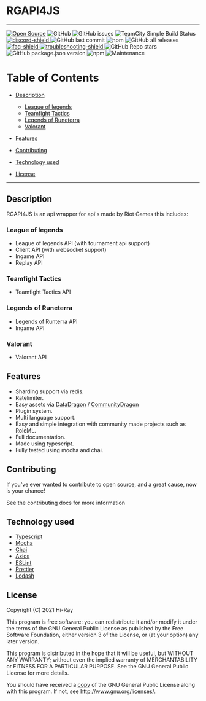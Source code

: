 # RGAPI4JS

---

[discord-invite]: https://discord.hiray.me
[discord-shield]: https://discord.com/api/guilds/391025939062194176/widget.png

[faq-shield]: https://img.shields.io/badge/Wiki-FAQ-blue.svg
[faq]: https://github.com/Hi-Ray/rgapi4js/wiki/10\)-FAQ

[troubleshooting-shield]: https://img.shields.io/badge/Wiki-Troubleshooting-red.svg
[troubleshooting]: https://github.com/DV8FromTheWorld/JDA/wiki/19\)-Troubleshooting


[![Open Source](https://badges.frapsoft.com/os/v1/open-source.svg?v=103)](https://opensource.org/)
![GitHub](https://img.shields.io/github/license/hi-ray/rgapi4js)
![GitHub issues](https://img.shields.io/github/issues/Hi-Ray/rgapi4js)
![TeamCity Simple Build Status](https://img.shields.io/teamcity/build/s/Rgapi4js_Build?server=https%3A%2F%2Fci.hiray.me)
[ ![discord-shield][] ][discord-invite]
![GitHub last commit](https://img.shields.io/github/last-commit/Hi-Ray/rgapi4js)
![npm](https://img.shields.io/npm/dt/rgapi4js?label=NPM%20Downloads)
![GitHub all releases](https://img.shields.io/github/downloads/Hi-Ray/rgapi4js/total?label=Github%20Downloads)
[ ![faq-shield] ][faq]
[ ![troubleshooting-shield] ][troubleshooting]
![GitHub Repo stars](https://img.shields.io/github/stars/Hi-Ray/rgapi4js?style=social)
![GitHub package.json version](https://img.shields.io/github/package-json/v/Hi-Ray/rgapi4js?label=Repo%20version)
![npm](https://img.shields.io/npm/v/rgapi4js?label=NPM%20version)
![Maintenance](https://img.shields.io/maintenance/yes/2021)

# Table of Contents
<!-- START doctoc generated TOC please keep comment here to allow auto update -->
<!-- DON'T EDIT THIS SECTION, INSTEAD RE-RUN doctoc TO UPDATE -->


- [Description](#description)
  - [League of legends](#league-of-legends)
  - [Teamfight Tactics](#teamfight-tactics)
  - [Legends of Runeterra](#legends-of-runeterra)
  - [Valorant](#valorant)
- [Features](#features)

- [Contributing](#contributing)
- [Technology used](#technology-used)
- [License](#license)

<!-- END doctoc generated TOC please keep comment here to allow auto update -->

---

## Description

RGAPI4JS is an api wrapper for api's made by Riot Games this includes:

### League of legends

 - League of legends API (with tournament api support)
 - Client API (with websocket support)
 - Ingame API 
 - Replay API

### Teamfight Tactics
 - Teamfight Tactics API

### Legends of Runeterra

 - Legends of Runterra API
 - Ingame API

### Valorant
 - Valorant API

## Features

 - Sharding support via redis.
 - Ratelimiter.
 - Easy assets via [DataDragon](https://developer.riotgames.com/docs/lol#data-dragon) / [CommunityDragon](https://communitydragon.org)
 - Plugin system.
 - Multi language support.
 - Easy and simple integration with community made projects such as RoleML.
 - Full documentation.
 - Made using typescript.
 - Fully tested using mocha and chai.

## Contributing

If you've ever wanted to contribute to open source, and a great cause, now is your chance!

See the contributing docs for more information

## Technology used
 - [Typescript](https://www.typescriptlang.org/)
 - [Mocha](https://mochajs.org/)
 - [Chai](https://www.chaijs.com/)
 - [Axios](https://www.npmjs.com/package/axios)
 - [ESLint](https://eslint.org/)
 - [Prettier](https://prettier.io/)
 - [Lodash](https://lodash.com/)

## License

Copyright (C) 2021 Hi-Ray

This program is free software: you can redistribute it and/or modify
it under the terms of the GNU General Public License as published by
the Free Software Foundation, either version 3 of the License, or
(at your option) any later version.

This program is distributed in the hope that it will be useful,
but WITHOUT ANY WARRANTY; without even the implied warranty of
MERCHANTABILITY or FITNESS FOR A PARTICULAR PURPOSE.  See the
GNU General Public License for more details.

You should have received a [copy](LICENSE) of the GNU General Public License
along with this program.  If not, see <http://www.gnu.org/licenses/>.

